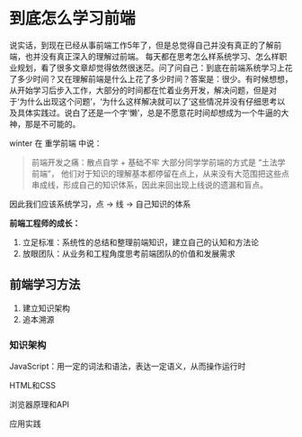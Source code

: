 # 到底怎么学习前端

说实话，到现在已经从事前端工作5年了，但是总觉得自己并没有真正的了解前端，也并没有真正深入的理解过前端。
每天都在思考怎么样系统学习、怎么样职业规划，看了很多文章却觉得依然很迷茫。问了问自己：到底在前端系统学习上花了多少时间？又在理解前端是什么上花了多少时间？答案是：很少。有时候想想，从开始学习后步入工作，大部分的时间都在忙着业务开发，解决问题，但是对于‘为什么出现这个问题’，‘为什么这样解决就可以了’这些情况并没有仔细思考以及具体实践过。说白了还是一个字‘懒’，总是不愿意花时间却想成为一个牛逼的大神，那是不可能的。

winter 在 重学前端 中说：

> 前端开发之痛：散点自学 + 基础不牢
> 大部分同学学前端的方式是 “土法学前端”， 他们对于知识的理解基本都停留在点上，从来没有大范围把这些点串成线，形成自己的知识体系，因此来回出现上线说的遗漏和盲点。

因此我们应该系统学习，点 -> 线 -> 自己知识的体系

**前端工程师的成长：**

1. 立足标准：系统性的总结和整理前端知识，建立自己的认知和方法论
2. 放眼团队：从业务和工程角度思考前端团队的价值和发展需求

## 前端学习方法

1. 建立知识架构
2. 追本溯源

### 知识架构

JavaScript：用一定的词法和语法，表达一定语义，从而操作运行时

HTML和CSS

浏览器原理和API

应用实践

